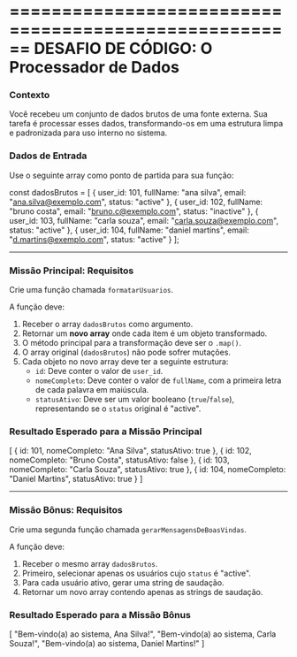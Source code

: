 ======================================================
DESAFIO DE CÓDIGO: O Processador de Dados
======================================================

### Contexto

Você recebeu um conjunto de dados brutos de uma fonte externa. Sua tarefa é processar esses dados, transformando-os em uma estrutura limpa e padronizada para uso interno no sistema.

### Dados de Entrada

Use o seguinte array como ponto de partida para sua função:

const dadosBrutos = [
    { user_id: 101, fullName: "ana silva", email: "ana.silva@exemplo.com", status: "active" },
    { user_id: 102, fullName: "bruno costa", email: "bruno.c@exemplo.com", status: "inactive" },
    { user_id: 103, fullName: "carla souza", email: "carla.souza@exemplo.com", status: "active" },
    { user_id: 104, fullName: "daniel martins", email: "d.martins@exemplo.com", status: "active" }
];

---

### Missão Principal: Requisitos

Crie uma função chamada `formatarUsuarios`.

A função deve:
1.  Receber o array `dadosBrutos` como argumento.
2.  Retornar um **novo array** onde cada item é um objeto transformado.
3.  O método principal para a transformação deve ser o `.map()`.
4.  O array original (`dadosBrutos`) não pode sofrer mutações.
5.  Cada objeto no novo array deve ter a seguinte estrutura:
    - `id`: Deve conter o valor de `user_id`.
    - `nomeCompleto`: Deve conter o valor de `fullName`, com a primeira letra de cada palavra em maiúscula.
    - `statusAtivo`: Deve ser um valor booleano (`true`/`false`), representando se o `status` original é "active".

### Resultado Esperado para a Missão Principal

[
  { id: 101, nomeCompleto: "Ana Silva", statusAtivo: true },
  { id: 102, nomeCompleto: "Bruno Costa", statusAtivo: false },
  { id: 103, nomeCompleto: "Carla Souza", statusAtivo: true },
  { id: 104, nomeCompleto: "Daniel Martins", statusAtivo: true }
]

---

### Missão Bônus: Requisitos

Crie uma segunda função chamada `gerarMensagensDeBoasVindas`.

A função deve:
1.  Receber o mesmo array `dadosBrutos`.
2.  Primeiro, selecionar apenas os usuários cujo `status` é "active".
3.  Para cada usuário ativo, gerar uma string de saudação.
4.  Retornar um novo array contendo apenas as strings de saudação.

### Resultado Esperado para a Missão Bônus

[
  "Bem-vindo(a) ao sistema, Ana Silva!",
  "Bem-vindo(a) ao sistema, Carla Souza!",
  "Bem-vindo(a) ao sistema, Daniel Martins!"
]
